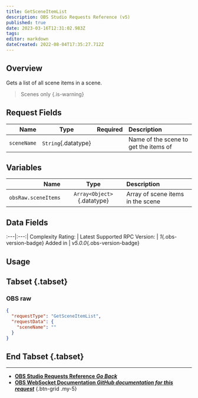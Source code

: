 ```yaml
---
title: GetSceneItemList
description: OBS Studio Requests Reference (v5)
published: true
date: 2023-03-16T12:31:02.983Z
tags: 
editor: markdown
dateCreated: 2022-08-04T17:35:27.712Z
---
```


## Overview
Gets a list of all scene items in a scene.

> Scenes only
{.is-warning}

## Request Fields
Name | Type | Required| Description |
----:|:----:|:-------:|:------------|
`sceneName` | `String`{.datatype} | <i class="mdi mdi-check-bold"></i> | Name of the scene to get the items of

## Variables
Name | Type | Description | 
----:|:---------:|:------------|
`obsRaw.sceneItems` | `Array<Object>`{.datatype} | Array of scene items in the scene

## Data Fields
:---|:---:|
Complexity Rating: | <span class="stars stars--3"></span>
Latest Supported RPC Version: | *1*{.obs-version-badge}
Added in | *v5.0.0*{.obs-version-badge}

## Usage
## Tabset {.tabset}
### OBS raw
```json
{
  "requestType": "GetSceneItemList",
  "requestData": {
    "sceneName": ""
  }
}
```
## End Tabset {.tabset}

---

- [<i class="mdi mdi-chevron-left"></i>**OBS Studio Requests Reference *Go Back***](/Broadcasters/OBS/Requests)
- [<i class="mdi mdi-github"></i> **OBS WebSocket Documentation *GitHub documentation for this request***](https://github.com/obsproject/obs-websocket/blob/master/docs/generated/protocol.md#getsceneitemlist)
{.btn-grid .my-5}